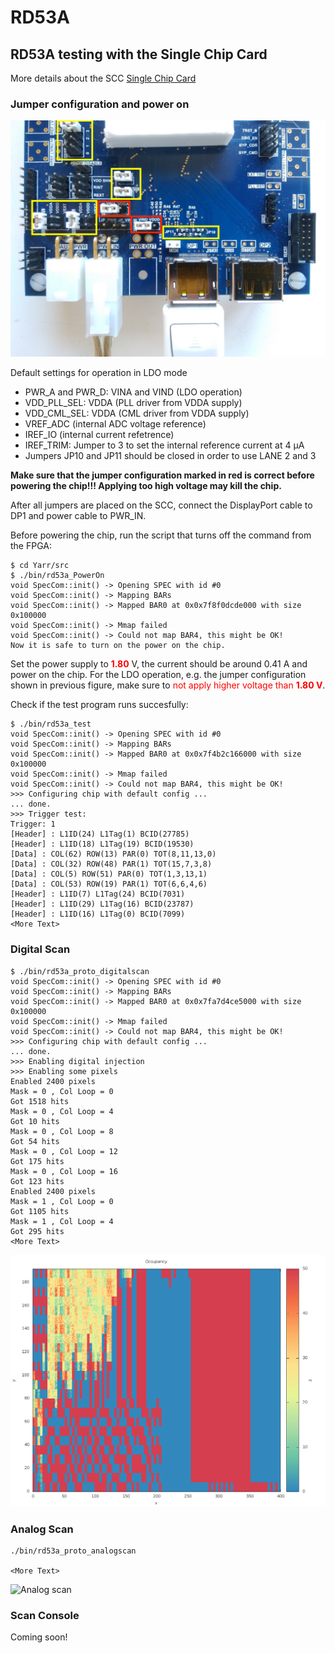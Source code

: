 # RD53A

## RD53A testing with the Single Chip Card
More details about the SCC [Single Chip Card](https://twiki.cern.ch/twiki/bin/viewauth/RD53/RD53ATesting#RD53A_Single_Chip_Card_SCC)

### Jumper configuration and power on

![Jumper configuration on the SCC ](images/IMG_20180305_162546.jpg)

Default settings for operation in LDO mode

- PWR_A and PWR_D: VINA and VIND (LDO operation)
- VDD_PLL_SEL: VDDA (PLL driver from VDDA supply)
- VDD_CML_SEL: VDDA (CML driver from VDDA supply)
- VREF_ADC (internal ADC voltage reference)
- IREF_IO (internal current refetrence)
- IREF_TRIM: Jumper to 3 to set the internal reference current at 4 μA
- Jumpers JP10 and JP11 should be closed in order to use LANE 2 and 3

**Make sure that the jumper configuration marked in red is correct before powering the chip!!! Applying too high voltage may kill the chip.**

After all jumpers are placed on the SCC, connect the DisplayPort cable to DP1 and power cable to PWR_IN.

Before powering the chip, run the script that turns off the command from the FPGA:
```
$ cd Yarr/src
$ ./bin/rd53a_PowerOn
void SpecCom::init() -> Opening SPEC with id #0
void SpecCom::init() -> Mapping BARs
void SpecCom::init() -> Mapped BAR0 at 0x0x7f8f0dcde000 with size 0x100000
void SpecCom::init() -> Mmap failed
void SpecCom::init() -> Could not map BAR4, this might be OK!
Now it is safe to turn on the power on the chip.
```

Set the power supply to <span style="color:red">**1.80**</span> V, the current should be around 0.41 A and power on the chip. For the LDO operation, e.g. the jumper configuration shown in previous figure, make sure to <span style="color:red"> not apply higher voltage than **1.80 V**</span>.

Check if the test program runs succesfully:
```
$ ./bin/rd53a_test
void SpecCom::init() -> Opening SPEC with id #0
void SpecCom::init() -> Mapping BARs
void SpecCom::init() -> Mapped BAR0 at 0x0x7f4b2c166000 with size 0x100000
void SpecCom::init() -> Mmap failed
void SpecCom::init() -> Could not map BAR4, this might be OK!
>>> Configuring chip with default config ...
... done.
>>> Trigger test:
Trigger: 1
[Header] : L1ID(24) L1Tag(1) BCID(27785)
[Header] : L1ID(18) L1Tag(19) BCID(19530)
[Data] : COL(62) ROW(13) PAR(0) TOT(8,11,13,0)
[Data] : COL(32) ROW(48) PAR(1) TOT(15,7,3,8)
[Data] : COL(5) ROW(51) PAR(0) TOT(1,3,13,1)
[Data] : COL(53) ROW(19) PAR(1) TOT(6,6,4,6)
[Header] : L1ID(7) L1Tag(24) BCID(7031)
[Header] : L1ID(29) L1Tag(16) BCID(23787)
[Header] : L1ID(16) L1Tag(0) BCID(7099)
<More Text>
```

### Digital Scan
```
$ ./bin/rd53a_proto_digitalscan
void SpecCom::init() -> Opening SPEC with id #0
void SpecCom::init() -> Mapping BARs
void SpecCom::init() -> Mapped BAR0 at 0x0x7fa7d4ce5000 with size 0x100000
void SpecCom::init() -> Mmap failed
void SpecCom::init() -> Could not map BAR4, this might be OK!
>>> Configuring chip with default config ...
... done.
>>> Enabling digital injection
>>> Enabling some pixels
Enabled 2400 pixels
Mask = 0 , Col Loop = 0
Got 1518 hits
Mask = 0 , Col Loop = 4
Got 10 hits
Mask = 0 , Col Loop = 8
Got 54 hits
Mask = 0 , Col Loop = 12
Got 175 hits
Mask = 0 , Col Loop = 16
Got 123 hits
Enabled 2400 pixels
Mask = 1 , Col Loop = 0
Got 1105 hits
Mask = 1 , Col Loop = 4
Got 295 hits
<More Text>
```
![Digital scan](images/rd53a_proto_digital_Occupancy.png)



### Analog Scan
```
./bin/rd53a_proto_analogscan

<More Text>
```
![Analog scan](images/rd53a_proto_analog_Occupancy.png)


### Scan Console
Coming soon!

